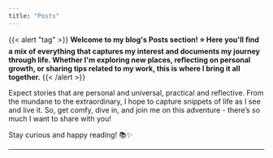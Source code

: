 ```yaml
---
title: "Posts"
---
```


{{< alert "tag" >}} **Welcome to my blog's Posts section! :star: Here you'll
find a mix of everything that captures my interest and documents my journey
through life. Whether I'm exploring new places, reflecting on personal growth,
or sharing tips related to my work, this is where I bring it all together.**
{{< /alert >}}

Expect stories that are personal and universal, practical and reflective. From
the mundane to the extraordinary, I hope to capture snippets of life as I see
and live it. So, get comfy, dive in, and join me on this adventure - there’s so
much I want to share with you!

Stay curious and happy reading! :books::sparkles:

---

